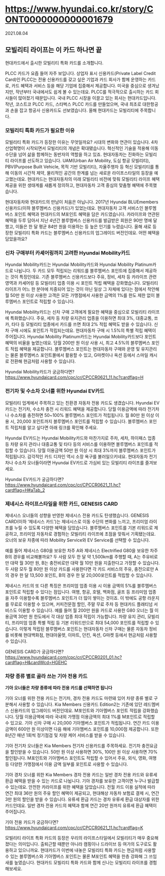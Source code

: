 # https://www.hyundai.co.kr/story/CONT0000000000001679

2021.08.04

## 모빌리티 라이프는 이 카드 하나면 끝

현대카드에서 출시한 모빌리티 특화 카드를 소개합니다.

PLCC 카드가 요즘 들어 자주 보입니다. 상업자 표시 신용카드(Private Label Credit Card)인 PLCC는 전용 신용카드를 갖고 싶은 기업과 카드 회사가 함께 운영하는 카드로, 카드 혜택과 서비스 등을 해당 기업에 집중해서 제공합니다. 미국을 중심으로 생겨났지만, 작년부터 국내에서도 쉽게 볼 수 있는데요. PLCC를 적극적으로 출시하는 카드 회사들이 많아졌기 때문입니다. 국내 PLCC 시장을 이끌고 있는 회사는 현대카드입니다. 작년, 코스트코 PLCC 카드, 스타벅스 PLCC 카드를 만들었으며, 국내 최초로 대한항공과 손을 잡고 항공사 신용카드도 선보였습니다. 올해 현대카드는 모빌리티에 주목합니다.

### 모빌리티 특화 카드가 필요한 이유

모빌리티 특화 카드가 등장한 이유는 무엇일까요? 시대의 변화와 연관이 있습니다. 4차 산업혁명이 시작되면서 모빌리티의 개념은 확대됐습니다. 혁신적인 기술을 적용해 이동 수단을 넘어 삶을 함께하는 동반자의 역할을 하고 있죠. 현대자동차는 진화하는 모빌리티 라이프를 선도하고 있습니다. UAM(Urban Air Mobility, 도심 항공 모빌리티), PBV(Purpose Built Vehicle, 목적 기반 모빌리티), 자율주행차 등 혁신 모빌리티를 통해 이동의 시간적 제약, 물리적인 공간의 한계를 넘는 새로운 라이프스타일의 등장을 예고했는데요. 현대카드는 현대자동차의 미래 모빌리티 비전에 맞춰 모빌리티 라이프 혜택 제공을 위한 생태계를 새롭게 정의하고, 현대자동차 고객 중심의 맞춤형 혜택에 주목했습니다.

현대자동차와 현대카드의 만남이 처음은 아닙니다. 2017년 Hyundai BLUEmembers 신용카드(이하 블루멤버스 신용카드)가 있었는데요. 현대자동차 고객 서비스인 블루멤버스 포인트 혜택과 현대카드의 M포인트 혜택을 담은 카드였습니다. 카라이프와 연관된 혜택을 두루 담아서 지난 4년간 블루멤버스 신용카드를 발급받은 회원은 90만 명에 달했고, 이들은 한 달 평균 84만 원을 이용하는 등 높은 인기를 누렸습니다. 올해 새로 등장한 모빌리티 특화 카드는 블루멤버스 신용카드의 업그레이드 버전인데요. 어떤 혜택을 담았을까요?

### 신차 구매부터 카셰어링까지 고려한 Hyundai Mobility카드

Hyundai Mobility카드는 Hyundai Mobility카드와 Hyundai Mobility Platinum카드로 나뉩니다. 두 카드 모두 적립되는 리워드를 블루멤버스 포인트에 집중해서 제공하는 것이 특징인데요. 기존 블루멤버스 신용카드보다 주유, 정비, 세차 등 카라이프 관련 영역과 카셰어링 등 모빌리티 업종 이용 시 포인트 적립 혜택을 강화했습니다. 모빌리티 라이프가 어느 한 분야에 치중되어 있는 것이 아닌 일상 그 자체에 있다는 점에서 착안해 월 50만 원 이상 사용한 고객은 모든 가맹점에서 사용한 금액의 1%를 한도 제한 없이 블루멤버스 포인트로 적립할 수 있습니다.

Hyundai Mobility카드는 신차 구매 고객에게 필요한 혜택을 중심으로 모빌리티 라이프에 특화했습니다. 주유, 세차 등 차량 유지관리 업종을 이용하면 최대 3%, 대중교통, 쏘카, 타다 등 모빌리티 업종에서 카드를 쓰면 최대 2% 적립 혜택도 받을 수 있습니다. 신차 구매 시에도 포인트가 적립되는데요. 현대자동차 구매 시 1.5%의 특별 적립 혜택이 주어집니다. Hyundai Mobility Platinum카드는 Hyundai Mobility카드보다 포인트 혜택의 비율을 높였는데요. 당월 200만 원 이상 사용 시, 최고 4.5%의 블루멤버스 포인트 적립 혜택을 제공합니다. 블루멤버스 포인트는 현대자동차 구매와 운영 및 유지관리는 물론 블루멤버스 포인트몰에서 활용할 수 있고, G마켓이나 옥션 등에서 스마일 캐시로 전환해 현금처럼 사용할 수 있습니다.

Hyundai Mobility카드가 궁금하다면?
https://www.hyundaicard.com/cpc/cr/CPCCR0621_11.hc?cardflag=H

### 전기차 및 수소차 오너를 위한 Hyundai EV카드

모빌리티 업계에서 주목하고 있는 친환경 자동차 전용 카드도 생겼습니다. Hyundai EV카드는 전기차, 수소차 충전 시 리워드 혜택을 제공합니다. 당월 이용금액에 따라 전기차나 수소차를 충전하면 50~100% 블루멤버스 포인트가 적립됩니다. 월 80만 원 이상 이용 시, 20,000 포인트까지 블루멤버스 포인트를 적립할 수 있습니다. 블루멤버스 포인트 적립처를 알고 싶다면 아래 링크를 확인해 주세요.

Hyundai EV카드는 Hyundai Mobility카드와 마찬가지로 주차, 세차, 하이패스 업종 등 차량 유지 관리나 대중교통 및 타다 등의 서비스를 이용하면 블루멤버스 포인트를 적립할 수 있습니다. 당월 이용금액 50만 원 이상 시 최대 3%까지 블루멤버스 포인트가 적립됩니다. 감각적인 카드 디자인 역시 소장 욕구를 불러일으키네요. 현대자동차 전기차나 수소차 오너들이라면 Hyundai EV카드로 가심비 있는 모빌리티 라이프를 즐겨보세요.

Hyundai EV카드가 궁금하다면?
https://www.hyundaicard.com/cpc/cr/CPCCR0621_11.hc?cardflag=H#aTab_2

### 제네시스 라이프스타일을 위한 카드, GENESIS CARD

제네시스 오너들의 성향을 반영한 제네시스 전용 카드도 탄생했습니다. GENESIS CARD(이하 ‘제네시스 카드’)는 제네시스로 이동 수단의 변화를 느끼고, 프리미엄 라이프를 누릴 수 있도록 다양한 혜택을 담았습니다. 블루멤버스 포인트를 기본 리워드로 제공하고, 프리미엄 자동차로 경험하는 모빌리티 라이프에 초점을 맞춰서 기획됐는데요. 오너의 보유 차종에 따라 Mobility Service와 EV Service를 선택할 수 있습니다.

예를 들어 제네시스 G80을 보유한 차주 A와 제네시스 Electrified G80을 보유한 차주 B의 경우를 비교해볼까요? 두 사람 모두 한 달 약 1,500km를 주행할 때, A는 주유비로만 대략 월 30만 원, B는 충전비로만 대략 월 10만 원을 지출한다고 가정할 수 있습니다. 두 사람 모두 월 80만 원 이상 카드를 사용한다면 각 카드 서비스의 주유, 충전으로만 A의 경우 한 달 13,500 포인트, B의 경우 한 달 20,000포인트를 적립할 수 있습니다.

제네시스 카드의 또 다른 특징은 프리미엄 업종 이용 시 이용 금액의 5%를 블루멤버스 포인트로 적립할 수 있다는 점입니다. 여행, 항공, 호텔, 백화점, 골프 등 프리미엄 업종을 자주 이용할수록 블루멤버스 포인트가 더 많이 쌓이는 것이죠. 이 밖에도 공항 라운지를 무료로 이용할 수 있으며, 커피전문점 할인, 주말 무료 주차 등 현대카드 플래티넘 서비스도 이용할 수 있습니다. 예를 들어 월 200만 원을 카드로 사용한 G80 오너는 월 이용금액 30만 원 한도에서 각 대상 업종 최대 적립이 가능합니다. 차량 유지 관리, 모빌리티, 프리미엄 업종 특별 적립 등 기본 리워드만으로 최대 54,000 포인트를 적립할 수 있습니다. 이렇게 적립된 블루멤버스 포인트는 현대자동차 신차 구매는 물론 자동차 정비를 비롯해 현대백화점, 현대아울렛, 이마트, 던킨, 옥션, G마켓 등에서 현금처럼 사용할 수 있습니다.

GENESIS CARD가 궁금하다면?
https://www.hyundaicard.com/cpc/cr/CPCCR0201_01.hc?cardflag=H&cardWcd=HGEHC

### 차량 종류 별로 골라 쓰는 기아 전용 카드

**기아 오너들은 차량 종류에 따라 전용 카드를 선택하면 됩니다**

기아 오너를 위한 전용 카드는 전기차, 경차 전용 카드도 마련돼 있어 차량 종류 별로 구분해서 사용할 수 있습니다. Kia Members 신용카드 Edition2는 기존에 있던 레드멤버스 신용카드의 업그레이드 버전인데요. M포인트와 기아멤버스 포인트 적립을 강화했습니다. 당월 이용금액에 따라 국내외 가맹점 이용금액의 최대 1%를 M포인트로 적립할 수 있고요. 기아 신차 구매 시 20,000 기아멤버스 포인트가 적립됩니다. 연간 카드 이용금액이 600만 원 이상이면 다음 해에 기아멤버스 포인트를 10,000점 제공합니다. 또한 8년간 매년 1회씩 정기점검 및 차량 케어 서비스를 받을 수 있습니다.

기아 전기차 오너들은 Kia Members 전기차 신용카드를 주목하세요. 전기차 충전요금을 할인받을 수 있습니다. 50만 원 이상 사용하면 30%, 100만 원 이상 사용하면 70% 할인됩니다. M포인트와 기아멤버스 포인트도 적립할 수 있어서 주유, 외식, 영화, 여행 등 다양한 가맹점에서 이용 금액 일부를 포인트로 사용할 수 있습니다.

기아 경차 오너를 위한 Kia Members 경차 전용 카드는 일반 경차 전용 카드와 유류세 환급 혜택을 받을 수 있는 카드로 나뉩니다. 기아 경차를 보유한 고객이면 누구나 발급할 수 있는데요. 안전한 카라이프를 위한 혜택을 담았습니다. 전월 카드 이용 실적에 따라 연간 최대 36만 원의 주유 할인 혜택이 제공되고, 현대해상 자동차 보험료 결제 시, 연간 3만 원의 할인을 받을 수 있습니다. 유류세 환급 카드는 경차 유류세 환급 대상자를 위한 카드인데요. 일반 경차 전용 카드의 혜택과 함께 연간 20만 원까지 유류세 환급 혜택이 주어집니다.

기아 전용 카드가 궁금하다면?
https://www.hyundaicard.com/cpc/cr/CPCCR0621_11.hc?cardflag=K

모빌리티 라이프 특화 카드의 등장은 우리의 라이프스타일에서 모빌리티가 매우 중요해졌다는 의미입니다. 출퇴근할 때뿐만 아니라 캠핑이나 드라이브 등 여가의 도구로도 활용하고 있으니까요. 현대카드가 이번에 내놓은 모빌리티 특화 카드는 현금처럼 사용할 수 있는 블루멤버스와 기아멤버스 포인트는 물론 M포인트 혜택을 한층 강화해 그 쓰임새를 높였습니다. 현대카드 모빌리티 특화 카드와 함께 신나는 모빌리티 라이프를 경험해보세요.
